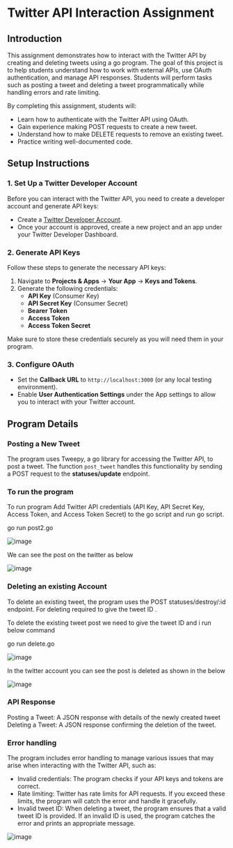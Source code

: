 
# Twitter API Interaction Assignment

## Introduction
This assignment demonstrates how to interact with the Twitter API by creating and deleting tweets using a go program. The goal of this project is to help students understand how to work with external APIs, use OAuth authentication, and manage API responses. Students will perform tasks such as posting a tweet and deleting a tweet programmatically while handling errors and rate limiting.

By completing this assignment, students will:
- Learn how to authenticate with the Twitter API using OAuth.
- Gain experience making POST requests to create a new tweet.
- Understand how to make DELETE requests to remove an existing tweet.
- Practice writing well-documented code.
  
## Setup Instructions

### 1. Set Up a Twitter Developer Account
Before you can interact with the Twitter API, you need to create a developer account and generate API keys:
- Create a [Twitter Developer Account](https://developer.twitter.com/).
- Once your account is approved, create a new project and an app under your Twitter Developer Dashboard.
  
### 2. Generate API Keys
Follow these steps to generate the necessary API keys:
1. Navigate to **Projects & Apps** → **Your App** → **Keys and Tokens**.
2. Generate the following credentials:
   - **API Key** (Consumer Key)
   - **API Secret Key** (Consumer Secret)
   - **Bearer Token**
   - **Access Token**
   - **Access Token Secret**

Make sure to store these credentials securely as you will need them in your program.

### 3. Configure OAuth
- Set the **Callback URL** to `http://localhost:3000` (or any local testing environment).
- Enable **User Authentication Settings** under the App settings to allow you to interact with your Twitter account.

## Program Details

### Posting a New Tweet
The program uses Tweepy, a go library for accessing the Twitter API, to post a tweet. The function `post_tweet` handles this functionality by sending a POST request to the **statuses/update** endpoint.

### To run the program 
To run program Add  Twitter API credentials (API Key, API Secret Key, Access Token, and Access Token Secret) to the go script and run go script.

go run post2.go

![image](https://github.com/user-attachments/assets/6aabd455-4e63-4eb5-a778-a5d9194075f9)

We can see the post on the twitter as below

![image](https://github.com/user-attachments/assets/d5466614-29b3-44e6-915f-9b6f1174ee70)


### Deleting an existing Account 
To delete an existing tweet, the program uses the POST statuses/destroy/:id endpoint. For deleting required to give the tweet ID .

To delete the existing tweet post we need to give the tweet ID and i run below command

go run delete.go

![image](https://github.com/user-attachments/assets/63b3e668-2d87-4880-9a17-44c54fbe560f)

In the twitter account you can see the post is deleted as shown in the below

![image](https://github.com/user-attachments/assets/ec7475bc-6b70-43f8-a065-eec243d55765)


### API Response 
Posting a Tweet: A JSON response with details of the newly created tweet  
Deleting a Tweet: A JSON response confirming the deletion of the tweet.

### Error handling 
The program includes error handling to manage various issues that may arise when interacting with the Twitter API, such as:

- Invalid credentials: The program checks if your API keys and tokens are correct.
- Rate limiting: Twitter has rate limits for API requests. If you exceed these limits, the program will catch the error and handle it gracefully.
- Invalid tweet ID: When deleting a tweet, the program ensures that a valid tweet ID is provided. If an invalid ID is used, the program catches the error and prints an appropriate message.

![image](https://github.com/user-attachments/assets/835c528d-f11f-4c80-8136-de5f958a66d6)

